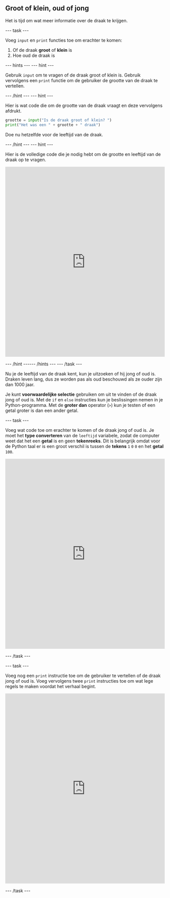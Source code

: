 ## Groot of klein, oud of jong

Het is tijd om wat meer informatie over de draak te krijgen.

--- task ---

Voeg `input` en `print` functies toe om erachter te komen:

1. Of de draak **groot** of **klein** is
2. Hoe oud de draak is

--- hints ---
 --- hint ---

Gebruik `input` om te vragen of de draak groot of klein is. Gebruik vervolgens een `print` functie om de gebruiker de grootte van de draak te vertellen.

--- /hint --- --- hint ---

Hier is wat code die om de grootte van de draak vraagt en deze vervolgens afdrukt.

```python
grootte = input("Is de draak groot of klein? ")
print("Het was een " + grootte + " draak")
```

Doe nu hetzelfde voor de leeftijd van de draak.

--- /hint --- --- hint ---

Hier is de volledige code die je nodig hebt om de grootte en leeftijd van de draak op te vragen. 
<iframe src="https://trinket.io/embed/python/82558e0072" width="100%" height="600" frameborder="0" marginwidth="0" marginheight="0" allowfullscreen mark="crwd-mark"></iframe> 

--- /hint ------ /hints --- --- /task ---

Nu je de leeftijd van de draak kent, kun je uitzoeken of hij jong of oud is. Draken leven lang, dus ze worden pas als oud beschouwd als ze ouder zijn dan 1000 jaar.

Je kunt **voorwaardelijke selectie** gebruiken om uit te vinden of de draak jong of oud is. Met de `if` en `else` instructies kun je beslissingen nemen in je Python-programma. Met de **groter dan** operator (`>`) kun je testen of een getal groter is dan een ander getal.

--- task ---

Voeg wat code toe om erachter te komen of de draak jong of oud is. Je moet het **type converteren** van de `leeftijd` variabele, zodat de computer weet dat het een **getal** is en geen **tekenreeks**. Dit is belangrijk omdat voor de Python taal er is een groot verschil is tussen de **tekens** `1` `0` `0` en het **getal** `100`. 
<iframe src="https://trinket.io/embed/python/9d743b900f" width="100%" height="600" frameborder="0" marginwidth="0" marginheight="0" allowfullscreen mark="crwd-mark"></iframe> 

--- /task ---

--- task ---

Voeg nog een `print` instructie toe om de gebruiker te vertellen of de draak jong of oud is. Voeg vervolgens twee `print` instructies toe om wat lege regels te maken voordat het verhaal begint. 
<iframe src="https://trinket.io/embed/python/4bd03bf591" width="100%" height="600" frameborder="0" marginwidth="0" marginheight="0" allowfullscreen mark="crwd-mark"></iframe>

--- /task ---